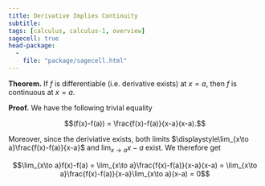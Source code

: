 ```yaml
---
title: Derivative Implies Continuity
subtitle: 
tags: [calculus, calculus-1, overview]
sagecell: true
head-package:
  -
    file: "package/sagecell.html"
---
```


**Theorem.** If $f$ is differentiable (i.e. derivative exists) at $x=a$, then $f$ is continuous at $x=a$.

**Proof.** We have the following trivial equality

$$(f(x)-f(a)) = \frac{f(x)-f(a)}{x-a}(x-a).$$

Moreover, since the deriviative exists, both limits $\displaystyle\lim_{x\to a}\frac{f(x)-f(a)}{x-a}$ and $\displaystyle\lim_{x\to a}x-a$ exist. We therefore get

$$\lim_{x\to a}f(x)-f(a) = \lim_{x\to a}\frac{f(x)-f(a)}{x-a}(x-a) = \lim_{x\to a}\frac{f(x)-f(a)}{x-a}\lim_{x\to a}(x-a) = 0$$